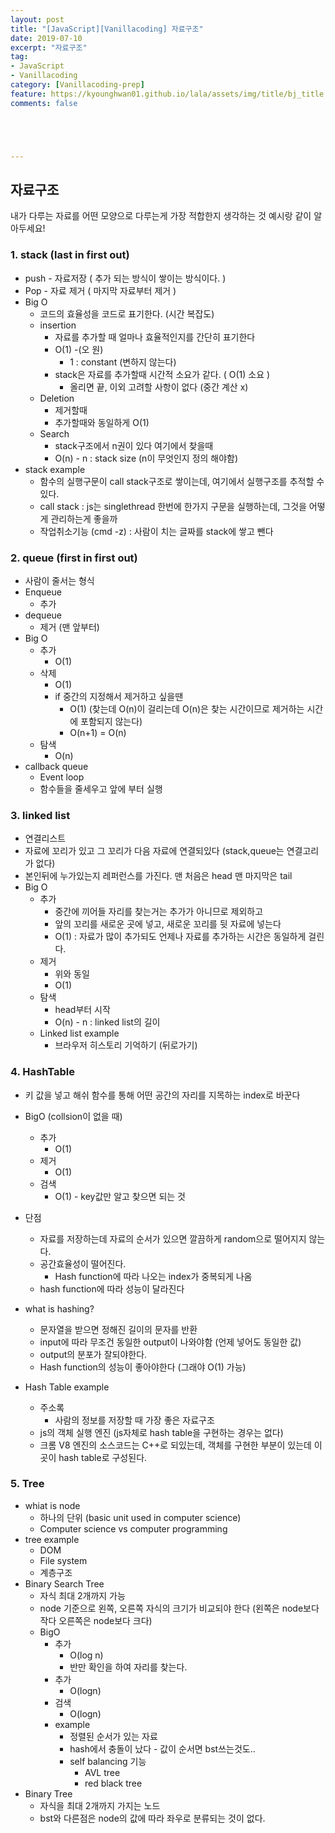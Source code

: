 ```yaml
---
layout: post
title: "[JavaScript][Vanillacoding] 자료구조"
date: 2019-07-10
excerpt: "자료구조"
tag:
- JavaScript
- Vanillacoding
category: [Vanillacoding-prep] 
feature: https://kyounghwan01.github.io/lala/assets/img/title/bj_title.jpg
comments: false





---
```




## 자료구조

내가 다루는 자료를 어떤 모양으로 다루는게 가장 적합한지 생각하는 것
예시랑 같이 알아두세요!



### 1. stack (last in first out)

- push - 자료저장 ( 추가 되는 방식이 쌓이는 방식이다. )
- Pop - 자료 제거 ( 마지막 자료부터 제거 )
- Big O
  - 코드의 효율성을 코드로 표기한다. (시간 복잡도)
  - insertion
    - 자료를 추가할 때 얼마나 효율적인지를 간단히 표기한다
    - O(1) -(오 원) 
      - 1 : constant (변하지 않는다)
    - stack은 자료를 추가할때 시간적 소요가 같다. ( O(1) 소요 )
      - 올리면 끝, 이외 고려할 사항이 없다 (중간 계산 x)  
  - Deletion 
    - 제거할때
    - 추가할때와 동일하게 O(1)
  - Search
    - stack구조에서 n권이 있다 여기에서 찾을때 
    - O(n) - n : stack size (n이 무엇인지 정의 해야함)
- stack example
  - 함수의 실행구문이 call stack구조로 쌓이는데, 여기에서 실행구조를 추적할 수 있다.
  - call stack : js는 singlethread 한번에 한가지 구문을 실행하는데, 그것을 어떻게 관리하는게 좋을까
  - 작업취소기능 (cmd -z) : 사람이 치는 글짜를 stack에 쌓고 뺀다 

### 2. queue (first in first out)

- 사람이 줄서는 형식 
- Enqueue
  - 추가
- dequeue
  - 제거 (맨 앞부터)
- Big O
  - 추가
    - O(1)
  - 삭제
    - O(1)
    - if 중간의 지정해서 제거하고 싶을땐
      - O(1)  (찾는데 O(n)이 걸리는데 O(n)은 찾는 시간이므로 제거하는 시간에 포함되지 않는다)
      - O(n+1) = O(n)
  - 탐색
    - O(n)
- callback queue
  - Event loop
  - 함수들을 줄세우고 앞에 부터 실행 

### 3. linked list

- 연결리스트
- 자료에 꼬리가 있고 그 꼬리가 다음 자료에 연결되있다 (stack,queue는 연결고리가 없다)
- 본인뒤에 누가있는지 레퍼런스를 가진다. 맨 처음은 head 맨 마지막은 tail
- Big O
  - 추가
    - 중간에 끼어들 자리를 찾는거는 추가가 아니므로 제외하고
    - 앞의 꼬리를 새로운 곳에 넣고, 새로운 꼬리를 뒷 자료에 넣는다
    - O(1) : 자료가 많이 추가되도 언제나 자료를 추가하는 시간은 동일하게 걸린다.
  - 제거
    - 위와 동일
    - O(1)
  - 탐색
    - head부터 시작
    - O(n) - n : linked list의 길이
  - Linked list example
    - 브라우저 히스토리 기억하기 (뒤로가기)

### 4. HashTable

- 키 값을 넣고 해쉬 함수를 통해 어떤 공간의 자리를 지목하는 index로 바꾼다

- BigO (collsion이 없을 때) 

  - 추가
    - O(1)
  - 제거
    - O(1)
  - 검색
    - O(1) - key값만 알고 찾으면 되는 것

- 단점

  - 자료를 저장하는데 자료의 순서가 있으면 깔끔하게 random으로 떨어지지 않는다.
  - 공간효율성이 떨어진다.
    - Hash function에 따라 나오는 index가 중복되게 나옴
  - hash function에 따라 성능이 달라진다

- what is hashing?

  - 문자열을 받으면 정해진 길이의 문자를 반환
  - input에 따라 무조건 동일한 output이 나와야함 (언제 넣어도 동일한 값)
  - output의 분포가 잘되야한다.
  - Hash function의 성능이 좋아야한다 (그래야 O(1) 가능)

- Hash Table example

  - 주소록
    - 사람의 정보를 저장할 때 가장 좋은 자료구조
  - js의 객체 실행 엔진 (js자체로 hash table을 구현하는 경우는 없다)
  - 크롬 V8 엔진의 소스코드는 C++로 되있는데, 객체를 구현한 부분이 있는데 이곳이 hash table로 구성된다.

  

### 5. Tree

- whiat is node
  - 하나의 단위 (basic unit used in computer science)
  - Computer science vs computer programming
- tree example
  - DOM
  - File system
  - 계층구조
- Binary Search Tree
  - 자식 최대 2개까지 가능 
  - node 기준으로 왼쪽, 오른쪽 자식의 크기가 비교되야 한다 (왼쪽은 node보다 작다 오른쪽은 node보다 크다)
  - BigO
    - 추가
      - O(log n)
      - 반만 확인을 하여 자리를 찾는다.
    - 추가
      - O(logn)
    - 검색
      - O(logn)
    - example
      - 정렬된 순서가 있는 자료 
      - hash에서 충돌이 났다 - 값이 순서면 bst쓰는것도..
      - self balancing 기능
        - AVL tree
        - red black tree
- Binary Tree
  - 자식을 최대 2개까지 가지는 노드
  - bst와 다른점은 node의 값에 따라 좌우로 분류되는 것이 없다. 

